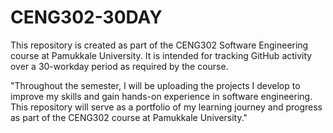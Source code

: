 # CENG302-30DAY
This repository is created as part of the CENG302 Software Engineering course at Pamukkale University. It is intended for tracking GitHub activity over a 30-workday period as required by the course.

"Throughout the semester, I will be uploading the projects I develop to improve my skills and gain hands-on experience in software engineering. This repository will serve as a portfolio of my learning journey and progress as part of the CENG302 course at Pamukkale University."

